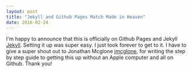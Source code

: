 ```yaml
---
layout: post
title: "Jekyll and Github Pages Match Made in Heaven"
date: 2016-02-24
---
```


I'm happy to announce that this is officially on Github Pages and Jekyll [Jekyll](http://jekyllrb.com).
Setting it up was super easy. I just took forever to get to it. I have to give a super shout out to 
Jonathan Mcglone [jmcglone](http://jmcglone.com/guides/github-pages/), for writing the step by step guide
to getting this up without an Apple computer and all on Github. Thank you! 
